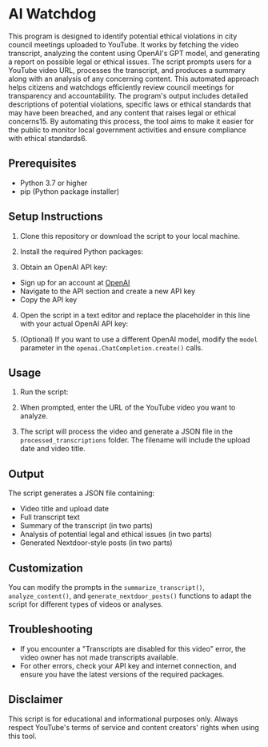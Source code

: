# AI Watchdog

This program is designed to identify potential ethical violations in city council meetings uploaded to YouTube. It works by fetching the video transcript, analyzing the content using OpenAI's GPT model, and generating a report on possible legal or ethical issues. The script prompts users for a YouTube video URL, processes the transcript, and produces a summary along with an analysis of any concerning content. This automated approach helps citizens and watchdogs efficiently review council meetings for transparency and accountability. The program's output includes detailed descriptions of potential violations, specific laws or ethical standards that may have been breached, and any content that raises legal or ethical concerns15. By automating this process, the tool aims to make it easier for the public to monitor local government activities and ensure compliance with ethical standards6.


## Prerequisites

- Python 3.7 or higher
- pip (Python package installer)

## Setup Instructions

1. Clone this repository or download the script to your local machine.

2. Install the required Python packages:

3. Obtain an OpenAI API key:
- Sign up for an account at [OpenAI](https://openai.com/)
- Navigate to the API section and create a new API key
- Copy the API key

4. Open the script in a text editor and replace the placeholder in this line with your actual OpenAI API key:

5. (Optional) If you want to use a different OpenAI model, modify the `model` parameter in the `openai.ChatCompletion.create()` calls.

## Usage

1. Run the script:

2. When prompted, enter the URL of the YouTube video you want to analyze.

3. The script will process the video and generate a JSON file in the `processed_transcriptions` folder. The filename will include the upload date and video title.

## Output

The script generates a JSON file containing:
- Video title and upload date
- Full transcript text
- Summary of the transcript (in two parts)
- Analysis of potential legal and ethical issues (in two parts)
- Generated Nextdoor-style posts (in two parts)

## Customization

You can modify the prompts in the `summarize_transcript()`, `analyze_content()`, and `generate_nextdoor_posts()` functions to adapt the script for different types of videos or analyses.

## Troubleshooting

- If you encounter a "Transcripts are disabled for this video" error, the video owner has not made transcripts available.
- For other errors, check your API key and internet connection, and ensure you have the latest versions of the required packages.

## Disclaimer

This script is for educational and informational purposes only. Always respect YouTube's terms of service and content creators' rights when using this tool.
